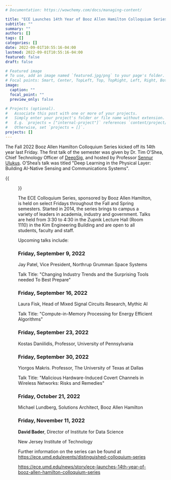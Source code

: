 ```yaml
---
# Documentation: https://wowchemy.com/docs/managing-content/

title: "ECE Launches 14th Year of Booz Allen Hamilton Colloquium Series"
subtitle: ""
summary: ""
authors: []
tags: []
categories: []
date: 2022-09-01T10:55:16-04:00
lastmod: 2022-09-01T10:55:16-04:00
featured: false
draft: false

# Featured image
# To use, add an image named `featured.jpg/png` to your page's folder.
# Focal points: Smart, Center, TopLeft, Top, TopRight, Left, Right, BottomLeft, Bottom, BottomRight.
image:
  caption: ""
  focal_point: ""
  preview_only: false

# Projects (optional).
#   Associate this post with one or more of your projects.
#   Simply enter your project's folder or file name without extension.
#   E.g. `projects = ["internal-project"]` references `content/project/deep-learning/index.md`.
#   Otherwise, set `projects = []`.
projects: []
---
```


The Fall 2022 Booz Allen Hamilton Colloquium Series kicked off its 14th year last Friday.  The first talk of the semester was given by Dr. Tim O’Shea, Chief Technology Officer of [DeepSig](https://www.deepsig.ai/), and hosted by Professor [Sennur Ulukus](https://ece.umd.edu/clark/faculty/490/Sennur-Ulukus).  O’Shea’s talk was titled "Deep Learning in the Physical Layer: Building AI-Native Sensing and Communications Systems".

{{<figure src="article15054.large.jpg" caption="Dr Tim O'Shea from DeepSig and Professor Sennur Ulukus with Colloquium Attendees">}}

The ECE Colloquium Series, sponsored by Booz Allen Hamilton, is held on select Fridays throughout the Fall and Spring semesters.  Started in 2014, the series brings to campus a variety of leaders in academia, industry and government.  Talks are held from 3:30 to 4:30 in the Zupnik Lecture Hall (Room 1110) in the Kim Engineering Building and are open to all students, faculty and staff.

Upcoming talks include:

### Friday, September 9, 2022 ###

 Jay Patel, Vice President, Northrup Grumman Space Systems

Talk Title: "Changing Industry Trends and the Surprising Tools needed To Best Prepare"

 

### Friday, September 16, 2022 ###

Laura Fisk, Head of Mixed Signal Circuits Research, Mythic AI

Talk Title: "Compute-in-Memory Processing for Energy Efficient Algorithms"

 

### Friday, September 23, 2022 ###

Kostas Daniilidis, Professor, University of Pennsylvania

 

### Friday, September 30, 2022 ###

Yiorgos Makris. Professor, The University of Texas at Dallas

Talk Title: "Malicious Hardware-Induced Covert Channels in Wireless Networks: Risks and Remedies"

 

### Friday, October 21, 2022 ###

Michael Lundberg, Solutions Architect, Booz Allen Hamilton

 

### Friday, November 11, 2022 ###

**David Bader**, Director of Institute for Data Science

New Jersey Institute of Technology

 
Further information on the series can be found at https://ece.umd.edu/events/distinguished-colloquium-series

https://ece.umd.edu/news/story/ece-launches-14th-year-of-booz-allen-hamilton-colloquium-series

